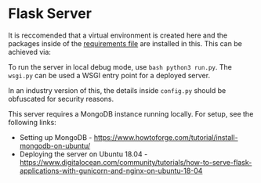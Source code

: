 # Flask Server

It is reccomended that a virtual environment is created here and the packages inside of the [requirements file](requirements.txt) are installed in this. This can be achieved via:

To run the server in local debug mode, use `bash python3 run.py`. The `wsgi.py` can be used a WSGI entry point for a deployed server. 

In an industry version of this, the details inside `config.py` should be obfuscated for security reasons. 

This server requires a MongoDB instance running locally. For setup, see the following links:

* Setting up MongoDB - https://www.howtoforge.com/tutorial/install-mongodb-on-ubuntu/
* Deploying the server on Ubuntu 18.04 - https://www.digitalocean.com/community/tutorials/how-to-serve-flask-applications-with-gunicorn-and-nginx-on-ubuntu-18-04
